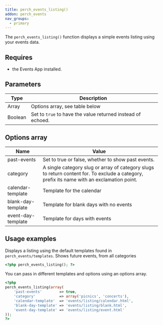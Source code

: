 ```yaml
---
title: perch_events_listing()
addon: perch_events
nav_groups:
  - primary
---
```


The `perch_events_listing()` function displays a simple events listing using your events data.

## Requires

- the Events App installed.

## Parameters

| Type | Description |
|-|-|
| Array   | Options array, see table below |
| Boolean | Set to `true` to have the value returned instead of echoed. |


## Options array

|Name|Value|
|-|-|
|past-events| Set to true or false, whether to show past events.|
|category|A single category slug or array of category slugs to return content for. To exclude a category, prefix its name with an exclamation point.|
|calendar-template| Template for the calendar |
|blank-day-template| Template for blank days with no events|
|event-day-template| Template for days with events |


## Usage examples

Displays a listing using the default templates found in `perch_events/templates`. Shows future events, from all categories

```php
<?php perch_events_listing(); ?>
```

You can pass in different templates and options using an options array.

```php
<?php
perch_events_listing(array(
	'past-events'        => true,
	'category'           => array('picnics', 'concerts'),
	'calendar-template'  => 'events/listing/calendar.html',
	'blank-day-template' => 'events/listing/blank.html',
	'event-day-template' => 'events/listing/event.html'
));
?>
```
